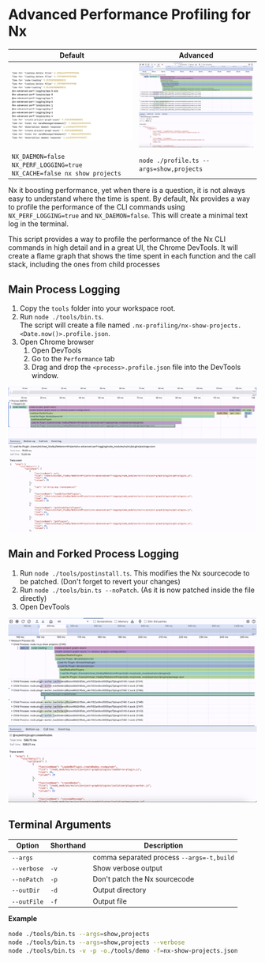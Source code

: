 # Advanced Performance Profiling for Nx

| Default                                                                | Advanced                                                                   |
|------------------------------------------------------------------------| -------------------------------------------------------------------------- |
| ![flame-charts.png](./docs/imgs/nx-default-profile.png)                | ![flame-charts.png](./tools/imgs/main-and-forked-process-flame-charts.png) |
| `NX_DAEMON=false NX_PERF_LOGGING=true NX_CACHE=false nx show projects` | `node ./profile.ts --args=show,projects`                       |

Nx it boosting performance, yet when there is a question, it is not always easy to understand where the time is spent.
By default, Nx provides a way to profile the performance of the CLI commands using `NX_PERF_LOGGING=true` and `NX_DAEMON=false`.
This will create a minimal text log in the terminal.

This script provides a way to profile the performance of the Nx CLI commands in high detail and in a great UI, the Chrome DevTools.
It will create a flame graph that shows the time spent in each function and the call stack, including the ones from child processes

## Main Process Logging

1. Copy the `tools` folder into your workspace root.
2. Run `node ./tools/bin.ts`.  
   The script will create a file named `.nx-profiling/nx-show-projects.<Date.now()>.profile.json`.
3. Open Chrome browser
    1. Open DevTools
    2. Go to the `Performance` tab
    3. Drag and drop the `<process>.profile.json` file into the DevTools window.

![flame-charts.png](./docs/imgs/main-process-flame-charts.png)

## Main and Forked Process Logging

1. Run `node ./tools/postinstall.ts`. This modifies the Nx sourcecode to be patched. (Don't forget
   to revert your changes)
2. Run `node ./tools/bin.ts --noPatch`. (As it is now patched inside the file directly)
3. Open DevTools

![flame-charts.png](./docs/imgs/main-and-forked-process-flame-charts.png)

## Terminal Arguments

| Option      | Shorthand | Description                               |
| ----------- | --------- |-------------------------------------------|
| `--args`    |           | comma separated process `--args=-t,build` |
| `--verbose` | `-v`      | Show verbose output                       |
| `--noPatch` | `-p`      | Don't patch the Nx sourcecode             |
| `--outDir`  | `-d`      | Output directory                          |
| `--outFile` | `-f`      | Output file                               |

**Example**

```sh
node ./tools/bin.ts --args=show,projects
node ./tools/bin.ts --args=show,projects --verbose
node ./tools/bin.ts -v -p -o./tools/demo -f=nx-show-projects.json
```
